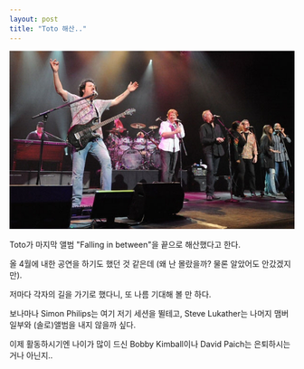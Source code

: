 ```yaml
---
layout: post
title: "Toto 해산.."
---
```


![image](/assets/images/2b31e0429febfd7d39df19f5458caadf.jpg)

Toto가 마지막 앨범 "Falling in between"을 끝으로 해산했다고 한다.

올 4월에 내한 공연을 하기도 했던 것 같은데 (왜 난 몰랐을까? 물론 알았어도 안갔겠지만).

저마다 각자의 길을 가기로 했다니, 또 나름 기대해 볼 만 하다.

보나마나 Simon Philips는 여기 저기 세션을 뛸테고, Steve Lukather는 나머지 맴버 일부와 (솔로)앨범을 내지 않을까 싶다.

이제 활동하시기엔 나이가 많이 드신 Bobby Kimball이나 David Paich는 은퇴하시는 거나 아닌지..


